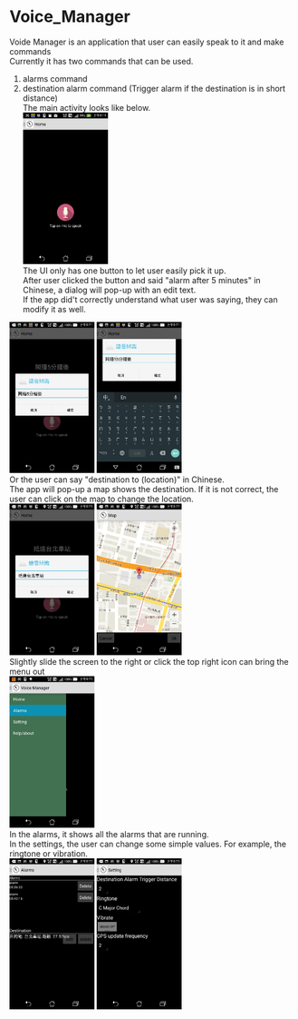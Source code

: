 # Voice_Manager
Voide Manager is an application that user can easily speak to it and make commands <br>
Currently it has two commands that can be used. <br>
1. alarms command <br>
2. destination alarm command (Trigger alarm if the destination is in short distance)<br>
The main activity looks like below. <br>
<img src="/screenshots/1.jpg" width="150"/><br>
The UI only has one button to let user easily pick it up.<br>
After user clicked the button and said "alarm after 5 minutes" in Chinese, a dialog will pop-up with an edit text.<br>
If the app did't correctly understand what user was saying, they can modify it as well. <br>
<img src="/screenshots/2.jpg" width="150"/>
<img src="/screenshots/3.jpg" width="150"/><br>
Or the user can say "destination to (location)" in Chinese.<br>
The app will pop-up a map shows the destination. If it is not correct, the user can click on the map to change the location.<br>
<img src="/screenshots/9.jpg" width="150"/>
<img src="/screenshots/6.jpg" width="150"/><br>
Slightly slide the screen to the right or click the top right icon can bring the menu out<br>
<img src="/screenshots/11.jpg" width="150"/><br>
In the alarms, it shows all the alarms that are running.<br>
In the settings, the user can change some simple values. For example, the ringtone or vibration. <br>
<img src="/screenshots/7.jpg" width="150"/>
<img src="/screenshots/10.jpg" width="150"/><br>


